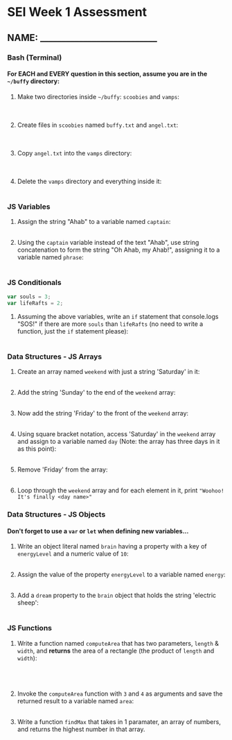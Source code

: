# SEI Week 1 Assessment

## NAME: ___________________________

### Bash (Terminal)

#### For EACH and EVERY question in this section, assume you are in the `~/buffy` directory:

1. Make two directories inside `~/buffy`: `scoobies` and `vamps`:
<br><br><br>

2. Create files in `scoobies` named `buffy.txt` and `angel.txt`:
<br><br><br>

3. Copy `angel.txt` into the `vamps` directory:
<br><br><br>

4. Delete the `vamps` directory and everything inside it:
<br><br>

### JS Variables

1. Assign the string "Ahab" to a variable named `captain`:
<br><br>

2. Using the `captain` variable instead of the text "Ahab", use string concatenation to form the string "Oh Ahab, my Ahab!", assigning it to a variable named `phrase`:
<br><br>


### JS Conditionals
```js
var souls = 3;
var lifeRafts = 2;
```

1. Assuming the above variables, write an `if` statement that console.logs "SOS!" if there are more `souls` than `lifeRafts` (no need to write a function, just the `if` statement please):
<br><br>


### Data Structures - JS Arrays

1. Create an array named `weekend` with just a string 'Saturday' in it:
<br><br>

2. Add the string 'Sunday' to the end of the `weekend` array:
<br><br>

3. Now add the string 'Friday' to the front of the `weekend` array:
<br><br>

4. Using square bracket notation, access 'Saturday' in the `weekend` array and assign to a variable named `day` (Note: the array has three days in it as this point):
<br><br>

5. Remove 'Friday' from the array:
<br><br>

6. Loop through the `weekend` array and for each element in it, print `"Woohoo! It's finally <day name>"`

### Data Structures - JS Objects

#### Don't forget to use a `var` or `let` when defining new variables...

1. Write an object literal named `brain` having a property with a key of `energyLevel` and a numeric value of `10`:
<br><br>

2. Assign the value of the property `energyLevel` to a variable named `energy`:
<br><br>

3. Add a `dream` property to the `brain` object that holds the string  'electric sheep':
<br><br>

### JS Functions

1. Write a function named `computeArea` that has two parameters, `length` & `width`, and **returns** the area of a rectangle (the product of `length` and `width`):
<br><br><br><br>

2. Invoke the `computeArea` function with `3` and `4` as arguments and save the returned result to a variable named `area`:<br><br>

3. Write a function `findMax` that takes in 1 paramater, an array of numbers, and returns the highest number in that array.
